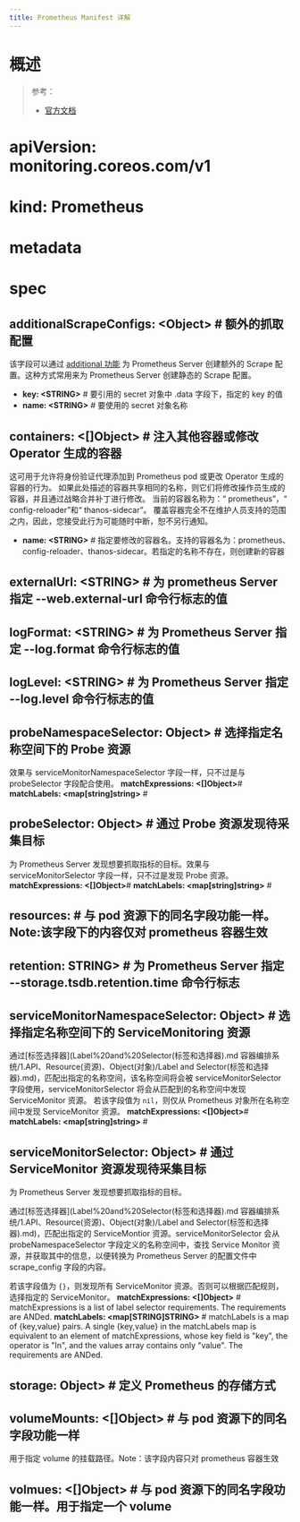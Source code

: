 ```yaml
---
title: Prometheus Manifest 详解
---
```


# 概述

> 参考：
>
> - [官方文档](https://github.com/prometheus-operator/prometheus-operator/blob/master/Documentation/api.md#prometheus)

# apiVersion: monitoring.coreos.com/v1

# kind: Prometheus

# metadata

# spec

## additionalScrapeConfigs: \<Object> # 额外的抓取配置

该字段可以通过 [additional 功能](docs/IT学习笔记/6.可观测性/监控系统/Prometheus/Prometheus%20衍生品/Prometheus%20Operator/CR%20详解/Prometheus/Prometheus.md#additionalScrapeConfigs) 为 Prometheus Server 创建额外的 Scrape 配置。这种方式常用来为 Prometheus Server 创建静态的 Scrape 配置。

- **key: \<STRING>** # 要引用的 secret 对象中 .data 字段下，指定的 key 的值
- **name: \<STRING>** # 要使用的 secret 对象名称

## containers: <\[]Object> # 注入其他容器或修改 Operator 生成的容器

这可用于允许将身份验证代理添加到 Prometheus pod 或更改 Operator 生成的容器的行为。 如果此处描述的容器共享相同的名称，则它们将修改操作员生成的容器，并且通过战略合并补丁进行修改。 当前的容器名称为：“ prometheus”，“ config-reloader”和“ thanos-sidecar”。 覆盖容器完全不在维护人员支持的范围之内，因此，您接受此行为可能随时中断，恕不另行通知。

- **name: \<STRING>** # 指定要修改的容器名。支持的容器名为：prometheus、config-reloader、thanos-sidecar。若指定的名称不存在，则创建新的容器

## externalUrl: \<STRING> # 为 prometheus Server 指定 --web.external-url 命令行标志的值

## logFormat: \<STRING> # 为 Prometheus Server 指定 --log.format 命令行标志的值

## logLevel: \<STRING> # 为 Prometheus Server 指定 --log.level 命令行标志的值

## probeNamespaceSelector: Object> # 选择指定名称空间下的 Probe 资源

效果与 serviceMonitorNamespaceSelector 字段一样，只不过是与 probeSelector 字段配合使用。
**matchExpressions: <\[]Object>**#
**matchLabels: \<map\[string]string>** #

## probeSelector: Object> # 通过 Probe 资源发现待采集目标

为 Prometheus Server 发现想要抓取指标的目标。效果与 serviceMonitorSelector 字段一样，只不过是发现 Probe 资源。
**matchExpressions: <\[]Object>**#
**matchLabels: \<map\[string]string>** #

## resources: # 与 pod 资源下的同名字段功能一样。Note:该字段下的内容仅对 prometheus 容器生效

## retention: STRING> # 为 Prometheus Server 指定 --storage.tsdb.retention.time 命令行标志

## serviceMonitorNamespaceSelector: Object> # 选择指定名称空间下的 ServiceMonitoring 资源

通过[标签选择器](Label%20and%20Selector(标签和选择器).md 容器编排系统/1.API、Resource(资源)、Object(对象)/Label and Selector(标签和选择器).md)，匹配出指定的名称空间，该名称空间将会被 serviceMonitorSelector 字段使用，serviceMonitorSelector 将会从匹配到的名称空间中发现 ServiceMonitor 资源。
若该字段值为 `nil`，则仅从 Prometheus 对象所在名称空间中发现 ServiceMonitor 资源。
**matchExpressions: <\[]Object>**#
**matchLabels: \<map\[string]string>** #

## serviceMonitorSelector: Object> # 通过 ServiceMonitor 资源发现待采集目标

为 Prometheus Server 发现想要抓取指标的目标。

通过[标签选择器](Label%20and%20Selector(标签和选择器).md 容器编排系统/1.API、Resource(资源)、Object(对象)/Label and Selector(标签和选择器).md)，匹配出指定的 ServiceMontior 资源。serviceMonitorSelector 会从 probeNamespaceSelector 字段定义的名称空间中，查找 Service Monitor 资源，并获取其中的信息，以便转换为 Prometheus Server 的配置文件中 scrape_config 字段的内容。

若该字段值为 `{}`，则发现所有 ServiceMonitor 资源。否则可以根据匹配规则，选择指定的 ServiceMonitor。
**matchExpressions: <\[]Object>** # matchExpressions is a list of label selector requirements. The requirements are ANDed.
**matchLabels: \<map\[STRING]STRING>** # matchLabels is a map of {key,value} pairs. A single {key,value} in the matchLabels map is equivalent to an element of matchExpressions, whose key field is "key", the operator is "In", and the values array contains only "value". The requirements are ANDed.

## storage: Object> # 定义 Prometheus 的存储方式

## volumeMounts: <\[]Object> # 与 pod 资源下的同名字段功能一样

用于指定 volume 的挂载路径。Note：该字段内容只对 prometheus 容器生效

## volmues: <\[]Object> # 与 pod 资源下的同名字段功能一样。用于指定一个 volume

